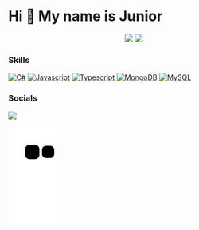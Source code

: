 Hi 👋 My name is Junior
=======================

<p align="center">
  <img width="52%" src = "https://github-readme-stats.vercel.app/api?username=jpirees&show_icons=true&&hide=stars&theme=algolia&line_height=27">
  <img width="40%" src="https://github-readme-stats.vercel.app/api/top-langs/?username=jpirees&layout=compact&theme=algolia" />
</p>

### Skills

<p align="left">
<a href="https://docs.microsoft.com/en-us/dotnet/csharp/" target="_blank" rel="noreferrer"><img src="https://raw.githubusercontent.com/danielcranney/readme-generator/main/public/icons/skills/csharp-colored.svg" width="36" height="36" alt="C#" /></a>
<a href="https://developer.mozilla.org/en-US/docs/Web/JavaScript" target="_blank" rel="noreferrer"><img src="https://raw.githubusercontent.com/danielcranney/readme-generator/main/public/icons/skills/javascript-colored.svg" width="36" height="36" alt="Javascript" /></a>
<a href="https://www.typescriptlang.org/" target="_blank" rel="noreferrer"><img src="https://raw.githubusercontent.com/danielcranney/readme-generator/main/public/icons/skills/typescript-colored.svg" width="36" height="36" alt="Typescript" /></a>
<a href="https://www.mongodb.com/" target="_blank" rel="noreferrer"><img src="https://raw.githubusercontent.com/danielcranney/readme-generator/main/public/icons/skills/mongodb-colored.svg" width="36" height="36" alt="MongoDB" /></a>
<a href="https://www.mysql.com/" target="_blank" rel="noreferrer"><img src="https://raw.githubusercontent.com/danielcranney/readme-generator/main/public/icons/skills/mysql-colored.svg" width="36" height="36" alt="MySQL" /></a>
</p>

### Socials

<div> 
  <a href="https://www.linkedin.com/in/jpirees/" target="_blank"><img src="https://img.shields.io/badge/-LinkedIn-%230077B5?style=for-the-badge&logo=linkedin&logoColor=white"    target="_blank"></a> 
</div>


 ![Snake animation](https://github.com/jpirees/jpirees/blob/output/github-contribution-grid-snake.svg)
